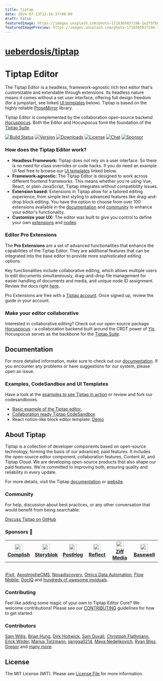 ```yaml
---
title: tiptap
date: 2024-07-13T12:16:37+08:00
draft: False
featuredImage: https://images.unsplash.com/photo-1718365837196-1e2f5fb9ad0b?ixid=M3w0NjAwMjJ8MHwxfHJhbmRvbXx8fHx8fHx8fDE3MjA4NDQxODN8&ixlib=rb-4.0.3
featuredImagePreview: https://images.unsplash.com/photo-1718365837196-1e2f5fb9ad0b?ixid=M3w0NjAwMjJ8MHwxfHJhbmRvbXx8fHx8fHx8fDE3MjA4NDQxODN8&ixlib=rb-4.0.3
---
```


# [ueberdosis/tiptap](https://github.com/ueberdosis/tiptap)

# Tiptap Editor
The Tiptap Editor is a headless, framework-agnostic rich text editor that's customizable and extendable through extensions. Its headless nature means it comes without a set user interface, offering full design freedom (for a jumpstart, see linked [UI templates](#examples-codesandbox-and-ui-templates) below). Tiptap is based on the highly reliable [ProseMirror](https://github.com/ProseMirror/prosemirror) library.

Tiptap Editor is complemented by the collaboration open-source backend [Hocuspocus](https://github.com/ueberdosis/hocuspocus). Both the Editor and Hocuspocus form the foundation of the [Tiptap Suite](https://tiptap.dev/).

[![Build Status](https://github.com/ueberdosis/tiptap/actions/workflows/build.yml/badge.svg)](https://github.com/ueberdosis/tiptap/actions/workflows/build.yml)
[![Version](https://img.shields.io/npm/v/@tiptap/core.svg?label=version)](https://www.npmjs.com/package/@tiptap/core)
[![Downloads](https://img.shields.io/npm/dm/@tiptap/core.svg)](https://npmcharts.com/compare/@tiptap/core?minimal=true)
[![License](https://img.shields.io/npm/l/@tiptap/core.svg)](https://www.npmjs.com/package/@tiptap/core)
[![Chat](https://img.shields.io/badge/chat-on%20discord-7289da.svg?sanitize=true)](https://discord.gg/WtJ49jGshW)
[![Sponsor](https://img.shields.io/static/v1?label=Sponsor&message=%E2%9D%A4&logo=GitHub)](https://github.com/sponsors/ueberdosis)

### How does the Tiptap Editor work?

- **Headless Framework:** Tiptap does not rely on a user interface. So there is no need for class overrides or code hacks. If you do need an example UI feel free to browse our [UI templates](#examples-codesandbox-and-ui-templates) linked below.
- **Framework-agnostic:** The Tiptap Editor is designed to work across different frontend frameworks. This means whether you're using Vue, React, or plain JavaScript, Tiptap integrates  without compatibility issues.
- **Extension based:** Extensions in Tiptap allow for a tailored editing experience, from simple text styling to advanced features like drag-and-drop block editing. You have the option to choose from over 100 extensions available in the [documentation](https://tiptap.dev/docs/editor/extensions) and [community](https://github.com/ueberdosis/awesome-tiptap/#community-extensions) to enhance your editor's functionality.
- **Customize your UX:** The editor was built to give you control to define your own [extensions](https://tiptap.dev/docs/editor/guide/custom-extensions) and [nodes](https://tiptap.dev/docs/editor/api/nodes).


### Editor Pro Extensions
The **Pro Extensions** are a set of advanced functionalities that enhance the capabilities of the Tiptap Editor. They are additional features that can be integrated into the base editor to provide more sophisticated editing options.

Key functionalities include collaborative editing, which allows multiple users to edit documents simultaneously, drag-and-drop file management for easier handling of documents and media, and unique node ID assignment. Review the docs right [here](https://tiptap.dev/docs/editor/extensions).

Pro Extensions are free with a [Tiptap account](https://cloud.tiptap.dev/pro-extensions). Once signed up, review the guide in your account.

### Make your editor collaborative
Interested in collaborative editing? Check out our open-source package [Hocuspocus](https://github.com/ueberdosis/hocuspocus) - a collaboration backend built around the CRDT power of [Yjs](https://github.com/yjs/yjs). Hocuspocus serves as the backbone for the [Tiptap Suite](https://tiptap.dev/).

## Documentation
For more detailed information, make sure to check out our [documentation](https://tiptap.dev/docs/editor/installation). If you encounter any problems or have suggestions for our system, please open an issue.

### Examples, CodeSandbox and UI Templates
Have a look at the [examples to see Tiptap in action](https://tiptap.dev/examples) or review and fork our codesandboxes.
- [Basic example of the Tiptap editor.](https://codesandbox.io/p/devbox/editor-9x9dkd?embed=1&file=%2Fsrc%2FApp.js)
- [Collaboration ready Tiptap CodeSandbox](https://codesandbox.io/p/devbox/collaboration-4stk94)
- React notion-like block editor template: [Demo](https://templates.tiptap.dev/)

## About Tiptap
Tiptap is a collection of developer components based on open-source technology, forming the basis of our advanced, paid features. It includes the open-source editor component, collaboration features, Content AI, and Tiptap Cloud. We are developing open-source products that also shape our paid features. We're committed to improving both, ensuring quality and reliability in every update.

For more details, visit the Tiptap [documentation](https://tiptap.dev/docs/editor/introduction) or [website](https://tiptap.dev/).

### Community
For help, discussion about best practices, or any other conversation that would benefit from being searchable:

[Discuss Tiptap on GitHub](https://github.com/ueberdosis/tiptap/discussions)

### Sponsors 💖
<table>
  <tr>
    <td align="center">
      <a href="https://www.complish.app/">
        <img src="https://uploads-ssl.webflow.com/5fa93d27380666789a1cbbd3/5fae50824b4d2d06f3d2898f_Frame%20374.png" width="25"><br>
        <strong>Complish</strong>
      </a>
    </td>
    <td align="center">
      <a href="https://www.storyblok.com/">
        <img src="https://unavatar.io/github/storyblok" width="25"><br>
        <strong>Storyblok</strong>
      </a>
    </td>
    <td align="center">
      <a href="https://posthog.com/">
        <img src="https://unavatar.io/github/posthog" width="25"><br>
        <strong>PostHog</strong>
      </a>
    </td>
    <td align="center" width="100">
      <a href="https://reflect.app/">
        <img src="https://unavatar.io/reflect.app" width="25"><br>
        <strong>Reflect</strong>
      </a>
    </td>
    <td align="center" width="100">
      <a href="https://ziffmedia.com/">
        <img src="https://unavatar.io/github/ziffmedia" width="25"><br>
        <strong>Ziff Media</strong>
      </a>
    </td>
    <td align="center" width="100">
      <a href="https://www.basewell.com/">
        <img src="https://unavatar.io/github/Basewell" width="25"><br>
        <strong>Basewell</strong>
      </a>
    </td>
  </tr>
</table>

<table>

</table>

[iFixit](https://www.ifixit.com/), [ApostropheCMS](https://apostrophecms.com/), [Novadiscovery](http://www.novadiscovery.com/), [Omics Data Automation](https://www.omicsautomation.com), [Flow Mobile](https://www.flowmobile.app/), [DocIQ](https://www.dociq.io/) and [hundreds of awesome inviduals](https://github.com/sponsors/ueberdosis).

### Contributing
Feel like adding some magic of your own to Tiptap Editor Core? We welcome contributions! Please see our [CONTRIBUTING](CONTRIBUTING.md) guidelines for how to get started.

### Contributors
[Sam Willis](https://github.com/samwillis),
[Brian Hung](https://github.com/BrianHung),
[Dirk Holtwick](https://github.com/holtwick),
[Sam Duvall](https://github.com/SamDuvall),
[Christoph Flathmann](https://github.com/Chrissi2812),
[Erick Wilder](https://github.com/erickwilder),
[Marius Tolzmann](https://github.com/mariux),
[jjangga0214](https://github.com/jjangga0214),
[Maya Nedeljkovich](https://github.com/mayacoda),
[Ryan Bliss](https://github.com/ryanbliss),
[Gregor](https://github.com/gambolputty) and [many more](../../contributors).

## License
The MIT License (MIT). Please see [License File](LICENSE.md) for more information.
